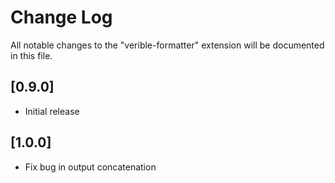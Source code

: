 # Change Log

All notable changes to the "verible-formatter" extension will be documented in this file.

## [0.9.0]

- Initial release

## [1.0.0]

- Fix bug in output concatenation
